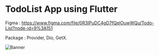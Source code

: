 # TodoList App using Flutter

Figma : https://www.figma.com/file/0R3IPuDC4gD7fQelOuwWQu/Todo-List?node-id=9%3A151

Package :
Provider, Dio, GetX.




![Banner](https://user-images.githubusercontent.com/82789310/170917783-ba73fa91-d74c-416e-a76b-cd02126be9f8.png)
